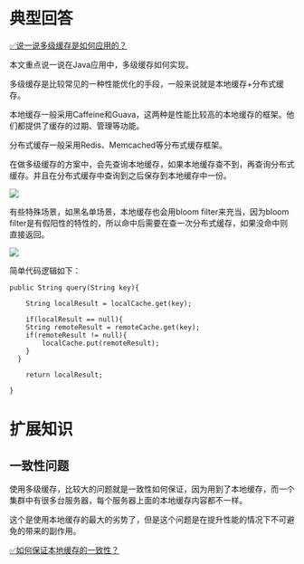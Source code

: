 # 典型回答
[✅说一说多级缓存是如何应用的？](https://www.yuque.com/hollis666/qyhor6/kbizvh0kvqs8kldf)



本文重点说一说在Java应用中，多级缓存如何实现。



多级缓存是比较常见的一种性能优化的手段，一般来说就是本地缓存+分布式缓存。



本地缓存一般采用Caffeine和Guava，这两种是性能比较高的本地缓存的框架。他们都提供了缓存的过期、管理等功能。



分布式缓存一般采用Redis、Memcached等分布式缓存框架。



在做多级缓存的方案中，会先查询本地缓存，如果本地缓存查不到，再查询分布式缓存。并且在分布式缓存中查询到之后保存到本地缓存中一份。



![](https://cdn.nlark.com/yuque/0/2023/png/5378072/1690547117195-6af0bb11-aa25-4013-a02a-4f583a717cd6.png)



有些特殊场景，如黑名单场景，本地缓存也会用bloom filter来充当，因为bloom filter是有假阳性的特性的，所以命中后需要在查一次分布式缓存，如果没命中则直接返回。

![](https://cdn.nlark.com/yuque/0/2023/png/5378072/1690547156212-e31ee3a2-d497-4cd9-8cd8-844aebb992e3.png)



简单代码逻辑如下：



```plain
public String query(String key){

	String localResult = localCache.get(key);

	if(localResult == null){
  	String remoteResult = remoteCache.get(key);
  	if(remoteResult != null){
    	localCache.put(remoteResult);
    }
  }

	return localResult;

}
```



# 扩展知识


## 一致性问题


使用多级缓存，比较大的问题就是一致性如何保证，因为用到了本地缓存，而一个集群中有很多台服务器，每个服务器上面的本地缓存内容都不一样。



这个是使用本地缓存的最大的劣势了，但是这个问题是在提升性能的情况下不可避免的带来的副作用。



[✅如何保证本地缓存的一致性？](https://www.yuque.com/hollis666/qyhor6/ianhl677i5grnp0f)

